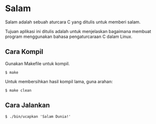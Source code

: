 # Salam

Salam adalah sebuah aturcara C yang ditulis untuk memberi salam.

Tujuan aplikasi ini ditulis adalah untuk menjelaskan bagaimana membuat program menggunakan bahasa pengaturcaraan C dalam Linux.

## Cara Kompil

Gunakan Makefile untuk kompil.

```
$ make
```

Untuk membersihkan hasil kompil lama, guna arahan:

```
$ make clean
```

## Cara Jalankan

```
$ ./bin/ucapkan 'Salam Dunia!'
```
